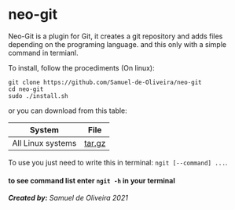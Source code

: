 # neo-git

Neo-Git is a plugin for Git, it creates a git
repository and adds files depending on the
programing language. and this only with a
simple command in termianl.

To install, follow the procediments (On linux):
	
	git clone https://github.com/Samuel-de-Oliveira/neo-git
	cd neo-git
	sudo ./install.sh

or you can download from this table:

| System | File |
|--------|------|
|All Linux systems|[tar.gz](https://github.com/Samuel-de-Oliveira/neo-git/archive/refs/tags/v1.1.tar.gz)|

To use you just need to write this in terminal: `ngit [--command] ...`.

#### to see command list enter `ngit -h` in your terminal
*<strong>Created by:</strong> Samuel de Oliveira 2021*
